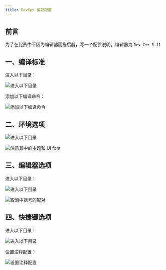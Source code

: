 ```yaml
---
title: DevCpp 偏好配置
---
```


## 前言

为了在比赛中不因为编辑器而拖后腿，写一个配置说明。编辑器为 `Dev-C++ 5.11`

## 一、编译标准

进入以下目录：

![进入以下目录](https://dwj-oss.oss-cn-nanjing.aliyuncs.com/images/202403210937178.png)

添加以下编译命令：

![添加以下编译命令](https://dwj-oss.oss-cn-nanjing.aliyuncs.com/images/202403210937916.png)

## 二、环境选项

![进入以下目录](https://dwj-oss.oss-cn-nanjing.aliyuncs.com/images/202403210954362.png)

![注意其中的主题和 UI font](https://dwj-oss.oss-cn-nanjing.aliyuncs.com/images/202403210955883.png)

## 三、编辑器选项

进入以下目录：

![进入以下目录](https://dwj-oss.oss-cn-nanjing.aliyuncs.com/images/202403210953731.png)

![取消中括号的配对](https://dwj-oss.oss-cn-nanjing.aliyuncs.com/images/202403210956025.png)

## 四、快捷键选项

进入以下目录：

![进入以下目录](https://dwj-oss.oss-cn-nanjing.aliyuncs.com/images/202403210959850.png)

设置注释配置：

![设置注释配置](https://dwj-oss.oss-cn-nanjing.aliyuncs.com/images/202403210959208.png)